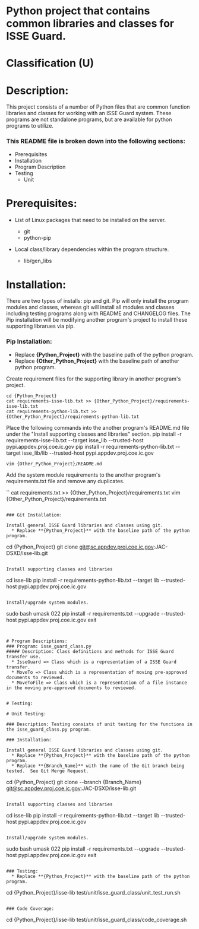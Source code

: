 # Python project that contains common libraries and classes for ISSE Guard.
# Classification (U)

# Description:
  This project consists of a number of Python files that are common function libraries and classes for working with an ISSE Guard system.  These programs are not standalone programs, but are available for python programs to utilize.


###  This README file is broken down into the following sections:
 * Prerequisites
 * Installation
 * Program Description
 * Testing
   - Unit


# Prerequisites:

  * List of Linux packages that need to be installed on the server.
    - git
    - python-pip

  * Local class/library dependencies within the program structure.
    - lib/gen_libs


# Installation:
There are two types of installs: pip and git.  Pip will only install the program modules and classes, whereas git will install all modules and classes including testing programs along with README and CHANGELOG files.  The Pip installation will be modifying another program's project to install these supporting librarues via pip.

### Pip Installation:
  * Replace **{Python_Project}** with the baseline path of the python program.
  * Replace **{Other_Python_Project}** with the baseline path of another python program.

Create requirement files for the supporting library in another program's project.

```
cd {Python_Project}
cat requirements-isse-lib.txt >> {Other_Python_Project}/requirements-isse-lib.txt
cat requirements-python-lib.txt >> {Other_Python_Project}/requirements-python-lib.txt
```

Place the following commands into the another program's README.md file under the "Install supporting classes and libraries" section.
   pip install -r requirements-isse-lib.txt --target isse_lib --trusted-host pypi.appdev.proj.coe.ic.gov
   pip install -r requirements-python-lib.txt --target isse_lib/lib --trusted-host pypi.appdev.proj.coe.ic.gov

```
vim {Other_Python_Project}/README.md
```

Add the system module requirements to the another program's requirements.txt file and remove any duplicates.

``
cat requirements.txt >> {Other_Python_Project}/requirements.txt
vim {Other_Python_Project}/requirements.txt
```

### Git Installation:

Install general ISSE Guard libraries and classes using git.
  * Replace **{Python_Project}** with the baseline path of the python program.

```
cd {Python_Project}
git clone git@sc.appdev.proj.coe.ic.gov:JAC-DSXD/isse-lib.git
```

Install supporting classes and libraries

```
cd isse-lib
pip install -r requirements-python-lib.txt --target lib --trusted-host pypi.appdev.proj.coe.ic.gov
```

Install/upgrade system modules.

```
sudo bash
umask 022
pip install -r requirements.txt --upgrade --trusted-host pypi.appdev.proj.coe.ic.gov
exit
```


# Program Descriptions:
### Program: isse_guard_class.py
##### Description: Class definitions and methods for ISSE Guard transfer use.
  * IsseGuard => Class which is a representation of a ISSE Guard transfer.
  * MoveTo => Class which is a representation of moving pre-approved documents to reviewed.
  * MoveToFile => Class which is a representation of a file instance in the moving pre-approved documents to reviewed.


# Testing:

# Unit Testing:

### Description: Testing consists of unit testing for the functions in the isse_guard_class.py program.

### Installation:

Install general ISSE Guard libraries and classes using git.
  * Replace **{Python_Project}** with the baseline path of the python program.
  * Replace **{Branch_Name}** with the name of the Git branch being tested.  See Git Merge Request.

```
cd {Python_Project}
git clone --branch {Branch_Name} git@sc.appdev.proj.coe.ic.gov:JAC-DSXD/isse-lib.git
```

Install supporting classes and libraries

```
cd isse-lib
pip install -r requirements-python-lib.txt --target lib --trusted-host pypi.appdev.proj.coe.ic.gov
```

Install/upgrade system modules.

```
sudo bash
umask 022
pip install -r requirements.txt --upgrade --trusted-host pypi.appdev.proj.coe.ic.gov
exit
```

### Testing:
  * Replace **{Python_Project}** with the baseline path of the python program.

```
cd {Python_Project}/isse-lib
test/unit/isse_guard_class/unit_test_run.sh
```

### Code Coverage:
```
cd {Python_Project}/isse-lib
test/unit/isse_guard_class/code_coverage.sh
```

